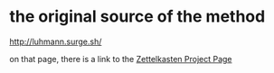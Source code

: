 # the original source of the method

http://luhmann.surge.sh/

on that page, there is a link to the [Zettelkasten Project Page ](https://zettelkasten.de/)
